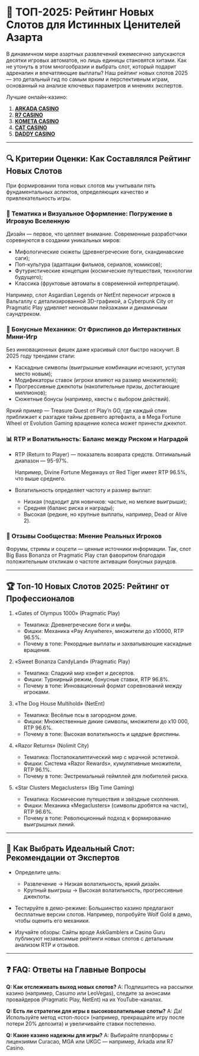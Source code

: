 # 🎰 ТОП-2025: Рейтинг Новых Слотов для Истинных Ценителей Азарта

В динамичном мире азартных развлечений ежемесячно запускаются десятки игровых автоматов, но лишь единицы становятся хитами. Как не утонуть в этом многообразии и выбрать слот, который подарит адреналин и впечатляющие выплаты? Наш рейтинг новых слотов 2025 — это детальный гид по самым ярким и перспективным играм, основанный на анализе ключевых параметров и мнениях экспертов.

Лучшие онлайн-казино:

1. **[ARKADA CASINO](https://clck.ru/3Hr27o "ARKADA CASINO")**
2. **[R7 CASINO](https://clck.ru/3HsT58 "R7 CASINO")**
3. **[KOMETA CASINO](https://clck.ru/3HsSpx "KOMETA CASINO")**
4. **[CAT CASINO](https://clck.ru/3HsTGi "CAT CASINO")**
5. **[DADDY CASINO](https://clck.ru/3HsTSj "DADDY CASINO")**
---

## 🔍 Критерии Оценки: Как Составлялся Рейтинг Новых Слотов

При формировании топа новых слотов мы учитывали пять фундаментальных аспектов, определяющих качество и привлекательность игры.

### 🎨 Тематика и Визуальное Оформление: Погружение в Игровую Вселенную

Дизайн — первое, что цепляет внимание. Современные разработчики соревнуются в создании уникальных миров:

- Мифологические сюжеты (древнегреческие боги, скандинавские саги);
- Поп-культура (адаптации фильмов, сериалов, комиксов);
- Футуристические концепции (космические путешествия, технологии будущего);
- Классика (фруктовые автоматы в современной интерпретации).

Например, слот Asgardian Legends от NetEnt переносит игроков в Вальгаллу с детализированной 3D-графикой, а Cyberpunk City от Pragmatic Play удивляет неоновыми пейзажами и динамичным саундтреком.

### 💎 Бонусные Механики: От Фриспинов до Интерактивных Мини-Игр

Без инновационных фишек даже красивый слот быстро наскучит. В 2025 году трендами стали:

- Каскадные символы (выигрышные комбинации исчезают, уступая место новым);
- Модификаторы ставок (игроки влияют на размер множителей);
- Прогрессивные джекпоты (накопительные призы, достигающие миллионов);
- Сюжетные бонусы (например, квесты с выбором действий).

Яркий пример — Treasure Quest от Play’n GO, где каждый спин приближает к разгадке тайны древнего артефакта, а в Mega Fortune Wheel от Evolution Gaming вращение колеса может принести джекпот.

### 📊 RTP и Волатильность: Баланс между Риском и Наградой

- RTP (Return to Player) — показатель возврата средств. Оптимальный диапазон — 95-97%.

  Например, Divine Fortune Megaways от Red Tiger имеет RTP 96.5%, что выше среднего.

- Волатильность определяет частоту и размер выплат:
  - Низкая (подходит для новичков: частые, но мелкие выигрыши);
  - Средняя (баланс риска и награды);
  - Высокая (редкие, но крупные выплаты, например, Dead or Alive 2).

### 👥 Отзывы Сообщества: Мнение Реальных Игроков

Форумы, стримы и соцсети — ценные источники информации. Так, слот Big Bass Bonanza от Pragmatic Play стал фаворитом благодаря положительным откликам о частоте активации бонусных раундов.

---

## 🏆 Топ-10 Новых Слотов 2025: Рейтинг от Профессионалов

1. «Gates of Olympus 1000» (Pragmatic Play)  
   - Тематика: Древнегреческие боги и мифы.  
   - Фишки: Механика «Pay Anywhere», множители до x10000, RTP 96.5%.  
   - Почему в топе: Рекордные выплаты и захватывающие каскадные вращения.

2. «Sweet Bonanza CandyLand» (Pragmatic Play)  
   - Тематика: Сладкий мир конфет и десертов.  
   - Фишки: Турнирный режим, бонусные ставки, RTP 96.8%.  
   - Почему в топе: Инновационный формат соревнований между игроками.

3. «The Dog House Multihold» (NetEnt)  
   - Тематика: Весёлые псы в загородном доме.  
   - Фишки: Множественные дикие символы, множители до x10 000, RTP 96.6%.  
   - Почему в топе: Высокая волатильность и щедрые фриспины.

4. «Razor Returns» (Nolimit City)  
   - Тематика: Постапокалиптический мир с мрачной эстетикой.  
   - Фишки: Система «Razor Rewards», кумулятивные множители, RTP 96.1%.  
   - Почему в топе: Экстремальный геймплей для любителей риска.

5. «Star Clusters Megaclusters» (Big Time Gaming)  
   - Тематика: Космические путешествия и звёздные скопления.  
   - Фишки: Механика «Megaclusters» (символы дробятся на части), RTP 96.6%.  
   - Почему в топе: Революционный подход к формированию выигрышных линий.

---

## 📌 Как Выбрать Идеальный Слот: Рекомендации от Экспертов

- Определите цель:
  - Развлечение → Низкая волатильность, яркий дизайн.
  - Крупный выигрыш → Высокая волатильность, прогрессивные джекпоты.

- Тестируйте в демо-режиме:
  Большинство казино предлагают бесплатные версии слотов. Например, попробуйте Wolf Gold в демо, чтобы оценить его механики.

- Изучайте обзоры: 
  Сайты вроде AskGamblers и Casino Guru публикуют независимые рейтинги новых слотов с детальным анализом RTP и отзывов.

---

## ❓ FAQ: Ответы на Главные Вопросы

**Q: Как отслеживать выход новых слотов?**
A: Подпишитесь на рассылки казино (например, Casumo или LeoVegas), следите за анонсами провайдеров (Pragmatic Play, NetEnt) на их YouTube-каналах.

**Q: Есть ли стратегии для игры в высоковолатильные слоты?**
A: Да! Используйте метод «стоп-лосс» (например, прекращайте игру после потери 20% депозита) и увеличивайте ставки постепенно.

**Q: Какие казино надежны для игры?**
A: Выбирайте платформы с лицензиями Curacao, MGA или UKGC — например, Arkada или R7 Casino.
